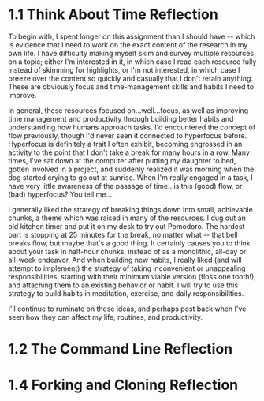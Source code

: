# 1.1 Think About Time Reflection

To begin with, I spent longer on this assignment than I should have -- which is evidence that I need to work on the exact content of the research in my own life. I have difficulty making myself skim and survey multiple resources on a topic; either I'm interested in it, in which case I read each resource fully instead of skimming for highlights, or I'm not interested, in which case I breeze over the content so quickly and casually that I don't retain anything. These are obviously focus and time-management skills and habits I need to improve.

In general, these resources focused on...well...focus, as well as improving time management and productivity through building better habits and understanding how humans approach tasks. I'd encountered the concept of flow previously, though I'd never seen it connected to hyperfocus before. Hyperfocus is definitely a trait I often exhibit, becoming engrossed in an activity to the point that I don't take a break for many hours in a row. Many times, I've sat down at the computer after putting my daughter to bed, gotten involved in a project, and suddenly realized it was morning when the dog started crying to go out at sunrise. When I'm really engaged in a task, I have very little awareness of the passage of time...is this (good) flow, or (bad) hyperfocus? You tell me...

I generally liked the strategy of breaking things down into small, achievable chunks, a theme which was raised in many of the resources. I dug out an old kitchen timer and put it on my desk to try out Pomodoro. The hardest part is stopping at 25 minutes for the break, no matter what -- that bell breaks flow, but maybe that's a good thing. It certainly causes you to think about your task in half-hour chunks, instead of as a monolithic, all-day or all-week endeavor. And when building new habits, I really liked (and will attempt to implement) the strategy of taking inconvenient or unappealing responsibilities, starting with their minimum viable version (floss one tooth!), and attaching them to an existing behavior or habit. I will try to use this strategy to build habits in meditation, exercise, and daily responsibilities.

I'll continue to ruminate on these ideas, and perhaps post back when I've seen how they can affect my life, routines, and productivity.


# 1.2 The Command Line Reflection

# 1.4 Forking and Cloning Reflection

